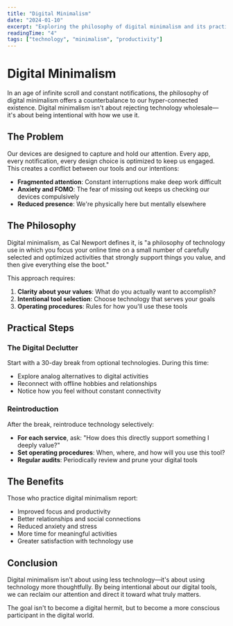 ```yaml
---
title: "Digital Minimalism"
date: "2024-01-10"
excerpt: "Exploring the philosophy of digital minimalism and its practical applications in our hyper-connected world."
readingTime: "4"
tags: ["technology", "minimalism", "productivity"]
---
```


# Digital Minimalism

In an age of infinite scroll and constant notifications, the philosophy of digital minimalism offers a counterbalance to our hyper-connected existence. Digital minimalism isn't about rejecting technology wholesale—it's about being intentional with how we use it.

## The Problem

Our devices are designed to capture and hold our attention. Every app, every notification, every design choice is optimized to keep us engaged. This creates a conflict between our tools and our intentions:

- **Fragmented attention**: Constant interruptions make deep work difficult
- **Anxiety and FOMO**: The fear of missing out keeps us checking our devices compulsively  
- **Reduced presence**: We're physically here but mentally elsewhere

## The Philosophy

Digital minimalism, as Cal Newport defines it, is "a philosophy of technology use in which you focus your online time on a small number of carefully selected and optimized activities that strongly support things you value, and then give everything else the boot."

This approach requires:

1. **Clarity about your values**: What do you actually want to accomplish?
2. **Intentional tool selection**: Choose technology that serves your goals
3. **Operating procedures**: Rules for how you'll use these tools

## Practical Steps

### The Digital Declutter

Start with a 30-day break from optional technologies. During this time:

- Explore analog alternatives to digital activities
- Reconnect with offline hobbies and relationships
- Notice how you feel without constant connectivity

### Reintroduction

After the break, reintroduce technology selectively:

- **For each service**, ask: "How does this directly support something I deeply value?"
- **Set operating procedures**: When, where, and how will you use this tool?
- **Regular audits**: Periodically review and prune your digital tools

## The Benefits

Those who practice digital minimalism report:

- Improved focus and productivity
- Better relationships and social connections
- Reduced anxiety and stress
- More time for meaningful activities
- Greater satisfaction with technology use

## Conclusion

Digital minimalism isn't about using less technology—it's about using technology more thoughtfully. By being intentional about our digital tools, we can reclaim our attention and direct it toward what truly matters.

The goal isn't to become a digital hermit, but to become a more conscious participant in the digital world. 